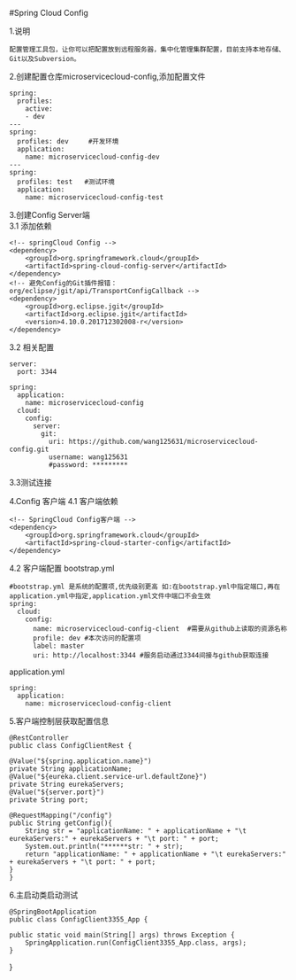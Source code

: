 #Spring Cloud Config

1.说明

	配置管理工具包，让你可以把配置放到远程服务器，集中化管理集群配置，目前支持本地存储、Git以及Subversion。

2.创建配置仓库microservicecloud-config,添加配置文件

	spring:
	  profiles:
	    active:
	    - dev
	---
	spring:
	  profiles: dev     #开发环境
	  application: 
	    name: microservicecloud-config-dev
	---
	spring:
	  profiles: test   #测试环境
	  application: 
	    name: microservicecloud-config-test

3.创建Config Server端	
3.1 添加依赖
	
	<!-- springCloud Config -->
	<dependency>
		<groupId>org.springframework.cloud</groupId>
		<artifactId>spring-cloud-config-server</artifactId>
	</dependency>
	<!-- 避免Config的Git插件报错：org/eclipse/jgit/api/TransportConfigCallback -->
	<dependency>
		<groupId>org.eclipse.jgit</groupId>
		<artifactId>org.eclipse.jgit</artifactId>
		<version>4.10.0.201712302008-r</version>
	</dependency>

3.2 相关配置

	server:
	  port: 3344
	  
	spring:
	  application:
	    name: microservicecloud-config
	  cloud:
	    config:
	      server:
	        git:
	          uri: https://github.com/wang125631/microservicecloud-config.git
	          username: wang125631
	          #password: ********* 
3.3测试连接
	
4.Config 客户端
4.1 客户端依赖

	<!-- SpringCloud Config客户端 -->
	<dependency>
		<groupId>org.springframework.cloud</groupId>
		<artifactId>spring-cloud-starter-config</artifactId>
	</dependency>

4.2 客户端配置
bootstrap.yml
	
	#bootstrap.yml 是系统的配置项,优先级别更高 如:在bootstrap.yml中指定端口,再在application.yml中指定,application.yml文件中端口不会生效
	spring:
	  cloud:
	    config:
	      name: microservicecloud-config-client  #需要从github上读取的资源名称
	      profile: dev #本次访问的配置项
	      label: master
	      uri: http://localhost:3344 #服务启动通过3344间接与github获取连接 
	
application.yml

	spring:
	  application:
	    name: microservicecloud-config-client
	
5.客户端控制层获取配置信息

	@RestController
	public class ConfigClientRest {

	@Value("${spring.application.name}")
	private String applicationName;
	@Value("${eureka.client.service-url.defaultZone}")
	private String eurekaServers;
	@Value("${server.port}")
	private String port;
	
	@RequestMapping("/config")
	public String getConfig(){
		String str = "applicationName: " + applicationName + "\t eurekaServers:" + eurekaServers + "\t port: " + port;
		System.out.println("******str: " + str);
		return "applicationName: " + applicationName + "\t eurekaServers:" + eurekaServers + "\t port: " + port;
	}
	}
	
6.主启动类启动测试

	@SpringBootApplication
	public class ConfigClient3355_App {

	public static void main(String[] args) throws Exception {
		SpringApplication.run(ConfigClient3355_App.class, args);
	}

}
	
	
 	